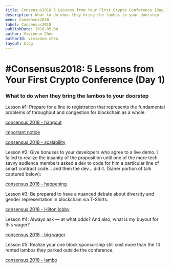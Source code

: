 ```yaml
---
title: Consensus2018 5 Lessons from Your First Crypto Conference (Day 1)
description: What to do when they bring the lambos to your doorstep
menu: Consensus2018
label: Consensus2018
publishDate: 2018-05-04
author: Vivienne Chen
authorId: vivienne.chen
layout: blog
---
```


# #Consensus2018: 5 Lessons from Your First Crypto Conference (Day 1)

### What to do when they bring the lambos to your doorstep

Lesson #1: Prepare for a line to registration that represents the fundamental
problems of throughput and congestion for blockchain as a whole.

[consensus 2018 - hangout](https://x.com/dickerson_des/status/996041484007886848)

[important notice](https://x.com/brucefenton/status/996082156794466304)

[consensus 2018 - scalability ](https://x.com/AndreMKonig/status/996018245416243200)

Lesson #2: Give bonuses to your developers who agree to a live demo. I failed to
realize the insanity of the proposition until one of the more tech savvy
audience members asked a dev to code for him a particular line of smart contract
code… and then the dev… did it. (Saner portion of talk captured below):

[consensus 2018 - happening](https://x.com/kadena_io/status/996123734024052736)

Lesson #3: Be prepared to have a nuanced debate about diversity and gender
representation in blockchain via T-Shirts.

[consensus 2018 - Hilton lobby](https://x.com/CamiRusso/status/996146032839987200)

Lesson #4: Always ask — at what odds? And also, what is my buyout for this
wager?

[consensus 2018 - big wager](https://x.com/jenwieczner/status/996134556574126080)

Lesson #5: Realize your one block sponsorship still cost more than the 10 rented
lambos they parked outside the conference.

[consensus 2018 - lambo](https://x.com/Kr00ney/status/996096790184321024)
